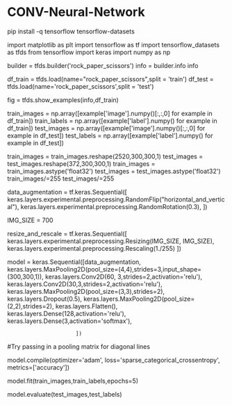 # CONV-Neural-Network



pip install -q tensorflow tensorflow-datasets

import matplotlib as plt
import tensorflow as tf
import tensorflow_datasets as tfds
from tensorflow import keras
import numpy as np

builder = tfds.builder('rock_paper_scissors')
info = builder.info
info

df_train = tfds.load(name="rock_paper_scissors",split = 'train')
df_test = tfds.load(name='rock_paper_scissors',split = 'test')

fig = tfds.show_examples(info,df_train)

train_images = np.array([example['image'].numpy()[:,:,0] for example in df_train])
train_labels = np.array([example['label'].numpy() for example in df_train])
test_images = np.array([example['image'].numpy()[:,:,0] for example in df_test])
test_labels = np.array([example['label'].numpy() for example in df_test])

train_images = train_images.reshape(2520,300,300,1)
test_images = test_images.reshape(372,300,300,1)
train_images = train_images.astype('float32')
test_images = test_images.astype('float32')
train_images/=255
test_images/=255

data_augmentation = tf.keras.Sequential([
  keras.layers.experimental.preprocessing.RandomFlip("horizontal_and_vertical"),
  keras.layers.experimental.preprocessing.RandomRotation(0.3),
])



IMG_SIZE = 700

resize_and_rescale = tf.keras.Sequential([
  keras.layers.experimental.preprocessing.Resizing(IMG_SIZE, IMG_SIZE),
  keras.layers.experimental.preprocessing.Rescaling(1./255)
])

model = keras.Sequential([data_augmentation,
                          keras.layers.MaxPooling2D(pool_size=(4,4),strides=3,input_shape=(300,300,1)),
                          keras.layers.Conv2D(60, 3,strides=2,activation='relu'),
                          keras.layers.Conv2D(30,3,strides=2,activation='relu'),
                          keras.layers.MaxPooling2D(pool_size=(3,3),strides=2),
                          keras.layers.Dropout(0.5),
                          keras.layers.MaxPooling2D(pool_size=(2,2),strides=2),
                          keras.layers.Flatten(),
                          keras.layers.Dense(128,activation='relu'),
                          keras.layers.Dense(3,activation='softmax'),

                          ])
#Try passing in a pooling matrix for diagonal lines


model.compile(optimizer='adam',
              loss='sparse_categorical_crossentropy',
              metrics=['accuracy'])


model.fit(train_images,train_labels,epochs=5)

model.evaluate(test_images,test_labels)
